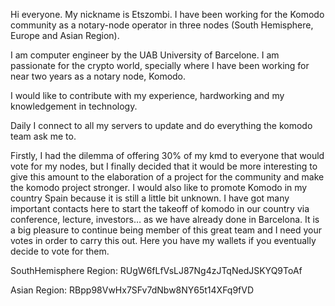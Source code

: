 Hi everyone. My nickname is Etszombi. I have been working for the Komodo community as a notary-node operator in three nodes (South Hemisphere, Europe and Asian Region). 

I am computer engineer by the UAB University of Barcelone. I am passionate for the crypto world, specially where I have been working for near two years as a notary node, Komodo.

I would like to contribute with my experience,  hardworking and my knowledgement in technology.

Daily I connect to all my servers to update and do everything the komodo team ask me to.

Firstly, I had the dilemma of offering 30% of my kmd to everyone that would vote for my nodes, but I finally decided that it would be more interesting to give this amount to the elaboration of a project for the community and make the komodo project stronger.
I would also like to promote Komodo in my country Spain because it is still a little bit unknown.  I have got many important contacts here to start the takeoff of komodo in our country via conference, lecture, investors… as we have already done in Barcelona.
It is a big pleasure to continue being member of this great team and I need your votes in order to carry this out.
Here you have my wallets if you eventually decide to vote for them.

SouthHemisphere Region: 
RUgW6fLfVsLJ87Ng4zJTqNedJSKYQ9ToAf

Asian Region:
RBpp98VwHx7SFv7dNbw8NY65t14XFq9fVD 
